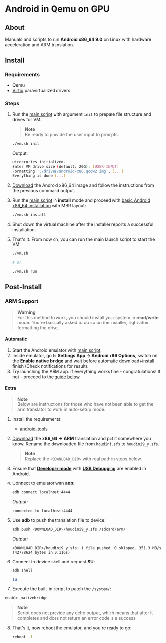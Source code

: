# Android in Qemu on GPU
## About
Manuals and scripts to run **Android x86_64 9.0** on Linux with hardware acceleration and ARM translation.


## Install
### Requirements  
- Qemu
- [Virtio](https://www.linux-kvm.org/page/Virtio) paravirtualized drivers


### Steps
1. Run the [main script](./vm.sh) with argument `init` to prepare file structure and drives for VM:
   > **Note**  
   > Be ready to provide the user input to prompts.

   ```sh
   ./vm.sh init
   ```

   Output:
   ```sh
   Directories initialized.
   Enter VM drive size (default: 20G): [USER-INPUT]
   Formatting './drives/android-x86.qcow2.img', [...]
   Everything is done [...]
   ```

2. [Download](https://sourceforge.net/projects/android-x86/files/Release%209.0/android-x86_64-9.0-r2.iso/download) the Android x86_64 image and follow the instructions from the previous command output.

3. Run the [main script](./vm.sh) in **install** mode and proceed with [basic Android x86_64 installation](https://www.android-x86.org/installhowto.html) with MBR layout:
   ```sh
   ./vm.sh install
   ```

4. Shut down the virtual machine after the installer reports a successful installation.

5. That's it. From now on, you can run the main launch script to start the VM:
   ```sh
   ./vm.sh

   # or

   ./vm.sh run
   ```


## Post-Install
### ARM Support
> **Warning**  
> For this method to work, you should install your system in **read/write** mode. You're basically asked to do so on the installer, right after formatting the drive.


#### Automatic
1. Start the Android emulator with [main script](./vm.sh).
2. Inside emulator, go to **Settings App -> Android x86 Options**, switch on the **Enable native bridge** and wait before automatic download+install finish (Check notifications for result).
3. Try launching the ARM app. If everything works fine - congratulations! If not - proceed to the [guide below](#extra).


#### Extra
> **Note**  
> Below are instructions for those who have not been able to get the arm translator to work in auto-setup mode.

1. Install the requirements:
   - [android-tools](https://developer.android.com/tools/releases/platform-tools)

2. [Download](http://dl.android-x86.org/houdini/9_y/houdini.sfs) the **x86_64 -> ARM** translation and put it somewhere you know. Rename the downloaded file from `houdini.sfs` to `houdini9_y.sfs`. 
   > **Note**  
   > Replace the `<DOWNLOAD_DIR>` with real path in steps below.

3. Ensure that [**Developer mode**](https://developer.android.com/studio/debug/dev-options#enable) with [**USB Debugging**](https://developer.android.com/studio/debug/dev-options#Enable-debugging) are enabled in Android.

4. Connect to emulator with **adb**:
   ```sh
   adb connect localhost:4444
   ```
   *Output:*
   ```Log
   connected to localhost:4444
   ```

5. Use **adb** to push the translation file to device:
   ```sh
   adb push <DOWNLOAD_DIR>/houdini9_y.sfs /sdcard/arm/
   ```
   *Output:*
   ```Log
   <DOWNLOAD_DIR>/houdini9_y.sfs: 1 file pushed, 0 skipped. 351.3 MB/s (42778624 bytes in 0.116s)
   ```

6. Connect to device shell and request **SU**:
   ```sh
   adb shell
   ```
   ```sh
   su
   ```

7.  Execute the built-in script to patch the `/system/`:
   ```sh
   enable_nativebridge
   ```
   > **Note**  
   > Script does not provide any echo output, which means that after it completes and does not return an error code is a success

8. That's it, now reboot the emulator, and you're ready to go:
    ```sh
    reboot -f
    ```
